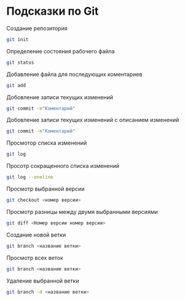 # Подсказки по Git

Создание репозитория
```sh
git init
```
Определение состояния рабочего файла
```sh
git status
```

Добавление файла для последующих  коментариев
```sh
git add
```
Добовление записи текущих изменений 
```sh
git commit -m"Коментарий"
```
Добовление записи текущих изменений с описанием изменений 
```sh
git commit -m"Коментарий"
```
Просмотор списка изменений
```sh
git log
```
Просотр сокращенного списка изменений 
```sh
git log --oneline
```
Просмотр выбранной версии
```sh 
git checkout <номер версии>
```
Просмотр разницы между двумя выбранными версиями
```sh
git diff <Номер версии номер версии>
```
Создание новой ветки
```sh
git branch <название ветки>
```
Просмотр всех веток
```sh
git branch <название ветки>
```
Удаление выбранной ветки
```sh
git branch -d <название ветки>
```
